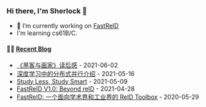 ### Hi there, I'm Sherlock 👋

- 🔭 I’m currently working on [FastReID](https://github.com/JDAI-CV/fast-reid)
- I'm learning cs61B/C.

#### 🤹‍♀️ <a href="https://l1aoxingyu.github.io/blogpages/" target="_blank">Recent Blog</a>
<!-- blog starts -->
* [《黑客与画家》读后感](https://l1aoxingyu.github.io/blogpages/book%20review/programming/2021/06/02/hackers-and-painters.html) - 2021-06-02
* [深度学习中的分布式并行介绍](https://l1aoxingyu.github.io/blogpages/summary/self-supervised%20learning/2021/05/16/dl-dist-train.html) - 2021-05-16
* [Study Less, Study Smart](https://l1aoxingyu.github.io/blogpages/utility/2021/05/09/Study-Less-Study-Smart.html) - 2021-05-09
* [FastReID V1.0: Beyond reID](https://l1aoxingyu.github.io/blogpages/reid/fastreid/2021/04/28/fastreid-v1.html) - 2021-04-28
* [FastReID: 一个面向学术界和工业界的 ReID Toolbox](https://l1aoxingyu.github.io/blogpages/reid/fastreid/2020/05/29/fastreid.html) - 2020-05-29
<!-- blog ends -->

<!--
**L1aoXingyu/L1aoXingyu** is a ✨ _special_ ✨ repository because its `README.md` (this file) appears on your GitHub profile.

Here are some ideas to get you started:

- 🔭 I’m currently working on ...
- 🌱 I’m currently learning ...
- 👯 I’m looking to collaborate on ...
- 🤔 I’m looking for help with ...
- 💬 Ask me about ...
- 📫 How to reach me: ...
- 😄 Pronouns: ...
- ⚡ Fun fact: ...
-->
